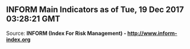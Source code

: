 ## INFORM Main Indicators as of Tue, 19 Dec 2017 03:28:21 GMT

Source: **INFORM (Index For Risk Management) - http://www.inform-index.org**